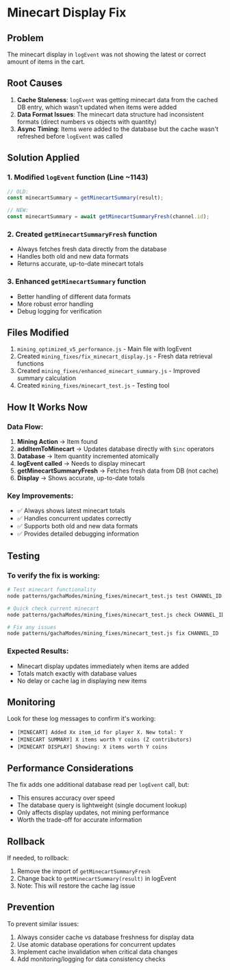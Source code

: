 # Minecart Display Fix

## Problem
The minecart display in `logEvent` was not showing the latest or correct amount of items in the cart.

## Root Causes
1. **Cache Staleness**: `logEvent` was getting minecart data from the cached DB entry, which wasn't updated when items were added
2. **Data Format Issues**: The minecart data structure had inconsistent formats (direct numbers vs objects with quantity)
3. **Async Timing**: Items were added to the database but the cache wasn't refreshed before `logEvent` was called

## Solution Applied

### 1. **Modified `logEvent` function** (Line ~1143)
```javascript
// OLD:
const minecartSummary = getMinecartSummary(result);

// NEW:
const minecartSummary = await getMinecartSummaryFresh(channel.id);
```

### 2. **Created `getMinecartSummaryFresh` function**
- Always fetches fresh data directly from the database
- Handles both old and new data formats
- Returns accurate, up-to-date minecart totals

### 3. **Enhanced `getMinecartSummary` function**
- Better handling of different data formats
- More robust error handling
- Debug logging for verification

## Files Modified
1. `mining_optimized_v5_performance.js` - Main file with logEvent
2. Created `mining_fixes/fix_minecart_display.js` - Fresh data retrieval functions
3. Created `mining_fixes/enhanced_minecart_summary.js` - Improved summary calculation
4. Created `mining_fixes/minecart_test.js` - Testing tool

## How It Works Now

### Data Flow:
1. **Mining Action** → Item found
2. **addItemToMinecart** → Updates database directly with `$inc` operators
3. **Database** → Item quantity incremented atomically
4. **logEvent called** → Needs to display minecart
5. **getMinecartSummaryFresh** → Fetches fresh data from DB (not cache)
6. **Display** → Shows accurate, up-to-date totals

### Key Improvements:
- ✅ Always shows latest minecart totals
- ✅ Handles concurrent updates correctly
- ✅ Supports both old and new data formats
- ✅ Provides detailed debugging information

## Testing

### To verify the fix is working:
```bash
# Test minecart functionality
node patterns/gachaModes/mining_fixes/minecart_test.js test CHANNEL_ID

# Quick check current minecart
node patterns/gachaModes/mining_fixes/minecart_test.js check CHANNEL_ID

# Fix any issues
node patterns/gachaModes/mining_fixes/minecart_test.js fix CHANNEL_ID
```

### Expected Results:
- Minecart display updates immediately when items are added
- Totals match exactly with database values
- No delay or cache lag in displaying new items

## Monitoring

Look for these log messages to confirm it's working:
- `[MINECART] Added Xx item_id for player X. New total: Y`
- `[MINECART SUMMARY] X items worth Y coins (Z contributors)`
- `[MINECART DISPLAY] Showing: X items worth Y coins`

## Performance Considerations

The fix adds one additional database read per `logEvent` call, but:
- This ensures accuracy over speed
- The database query is lightweight (single document lookup)
- Only affects display updates, not mining performance
- Worth the trade-off for accurate information

## Rollback

If needed, to rollback:
1. Remove the import of `getMinecartSummaryFresh`
2. Change back to `getMinecartSummary(result)` in logEvent
3. Note: This will restore the cache lag issue

## Prevention

To prevent similar issues:
1. Always consider cache vs database freshness for display data
2. Use atomic database operations for concurrent updates
3. Implement cache invalidation when critical data changes
4. Add monitoring/logging for data consistency checks
